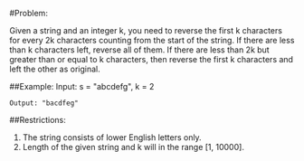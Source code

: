 #Problem:  

Given a string and an integer k, you need to reverse the first k characters for every 2k characters counting from the start of the string. If there are less than k characters left, reverse all of them. If there are less than 2k but greater than or equal to k characters, then reverse the first k characters and left the other as original.

##Example:
	Input: s = "abcdefg", k = 2  

	Output: "bacdfeg"  

##Restrictions:
  1. The string consists of lower English letters only.  
  2. Length of the given string and k will in the range [1, 10000].  